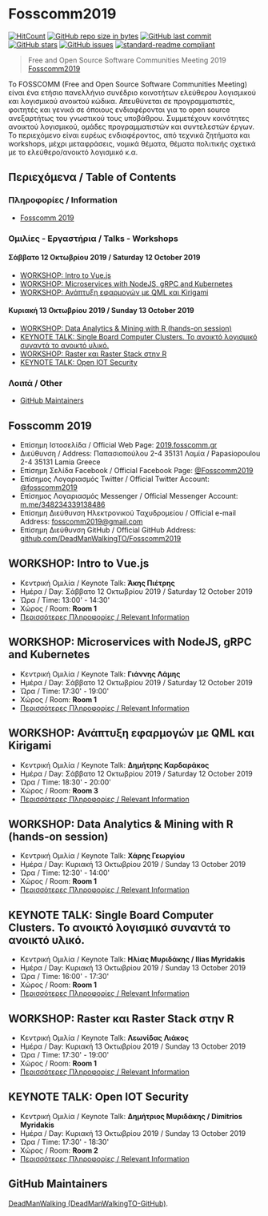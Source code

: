 # Fosscomm2019
[![HitCount](http://hits.dwyl.io/DeadManWalkingTO/Fosscomm2019.svg)](../../)
[![GitHub repo size in bytes](https://img.shields.io/github/repo-size/DeadManWalkingTO/Fosscomm2019.svg)](../../)
[![GitHub last commit](https://img.shields.io/github/last-commit/DeadManWalkingTO/Fosscomm2019.svg)](../../)
[![GitHub stars](https://img.shields.io/github/stars/DeadManWalkingTO/Fosscomm2019.svg)](../../stargazers)
[![GitHub issues](https://img.shields.io/github/issues/DeadManWalkingTO/Fosscomm2019.svg)](../../issues)
[![standard-readme compliant](https://img.shields.io/badge/readme%20style-standard-brightgreen.svg)](./README.md)

>Free and Open Source Software Communities Meeting 2019 [Fosscomm2019](https://2019.fosscomm.gr/)

Το FOSSCOMM (Free and Open Source Software Communities Meeting) είναι ένα ετήσιο πανελλήνιο συνέδριο κοινοτήτων ελεύθερου λογισμικού και λογισμικού ανοικτού κώδικα. Απευθύνεται σε προγραμματιστές, φοιτητές και γενικά σε όποιους ενδιαφέρονται για το open source ανεξαρτήτως του γνωστικού τους υποβάθρου. Συμμετέχουν κοινότητες ανοικτού λογισμικού, ομάδες προγραμματιστών και συντελεστών έργων. Το περιεχόμενο είναι ευρέως ενδιαφέροντος, από τεχνικά ζητήματα και workshops, μέχρι μεταφράσεις, νομικά θέματα, θέματα πολιτικής σχετικά με το ελεύθερο/ανοικτό λογισμικό κ.α.

## Περιεχόμενα / Table of Contents
### Πληροφορίες / Information
- [Fosscomm 2019](#fosscomm-2019)
### Ομιλίες - Εργαστήρια / Talks - Workshops
#### Σάββατο 12 Οκτωβρίου 2019 / Saturday 12 October 2019
- [WORKSHOP: Intro to Vue.js](#workshop-intro-to-vuejs)
- [WORKSHOP: Microservices with NodeJS, gRPC and Kubernetes](#workshop-microservices-with-nodejs-grpc-and-kubernetes)
- [WORKSHOP: Ανάπτυξη εφαρμογών με QML και Kirigami](#workshop-ανάπτυξη-εφαρμογών-με-qml-και-kirigami)
#### Κυριακή 13 Οκτωβρίου 2019 / Sunday 13 October 2019
- [WORKSHOP: Data Analytics & Mining with R (hands-on session)](#workshop-data-analytics--mining-with-r-hands-on-session)
- [KEYNOTE TALK: Single Board Computer Clusters. Το ανοικτό λογισμικό συναντά το ανοικτό υλικό.](#keynote-talk-single-board-computer-clusters-το-ανοικτό-λογισμικό-συναντά-το-ανοικτό-υλικό)
- [WORKSHOP: Raster και Raster Stack στην R](#workshop-raster-και-raster-stack-στην-r)
- [KEYNOTE TALK: Open IOT Security](#keynote-talk-open-iot-security)
### Λοιπά / Other
- [GitHub Maintainers](#github-maintainers)

## Fosscomm 2019
- Επίσημη Iστοσελίδα / Official Web Page: [2019.fosscomm.gr](https://2019.fosscomm.gr/)
- Διεύθυνση / Address: Παπασιοπούλου 2-4 35131 Λαμία / Papasiopoulou 2-4 35131 Lamia Greece
- Επίσημη Σελίδα Facebook / Official Facebook Page: [@Fosscomm2019](https://www.facebook.com/Fosscomm-2019-348234339138486/)
- Επίσημος Λογαριασμός Twitter / Official Twitter Account: [@fosscomm2019](https://twitter.com/fosscomm2019)
- Επίσημος Λογαριασμός Messenger / Official Messenger Account: [m.me/348234339138486](https://m.me/348234339138486)
- Επίσημη Διεύθυνση Ηλεκτρονικού Ταχυδρομείου / Official e-mail Address: [fosscomm2019@gmail.com](mailto:fosscomm2019@gmail.com)
- Επίσημη Διεύθυνση GitHub / Official GitHub Address: [github.com/DeadManWalkingTO/Fosscomm2019](https://github.com/DeadManWalkingTO/Fosscomm2019)

## WORKSHOP: Intro to Vue.js
- Κεντρική Ομιλία / Keynote Talk: **Άκης Πιέτρης**
- Ημέρα / Day: Σάββατο 12 Οκτωβρίου 2019 / Saturday 12 October 2019
- Ώρα / Time: 13:00' - 14:30'
- Χώρος / Room:  **Room 1**
- [Περισσότερες Πληροφορίες / Relevant Information](./WORKSHOP%20Intro%20to%20Vue.js)

## WORKSHOP: Microservices with NodeJS, gRPC and Kubernetes
- Κεντρική Ομιλία / Keynote Talk: **Γιάννης Λάμης**
- Ημέρα / Day: Σάββατο 12 Οκτωβρίου 2019 / Saturday 12 October 2019
- Ώρα / Time: 17:30' - 19:00'
- Χώρος / Room:  **Room 1**
- [Περισσότερες Πληροφορίες / Relevant Information](./WORKSHOP%20Microservices%20with%20NodeJS,%20gRPC%20and%20Kubernetes)

## WORKSHOP: Ανάπτυξη εφαρμογών με QML και Kirigami
- Κεντρική Ομιλία / Keynote Talk: **Δημήτρης Καρδαράκος**
- Ημέρα / Day: Σάββατο 12 Οκτωβρίου 2019 / Saturday 12 October 2019
- Ώρα / Time: 18:30' - 20:00'
- Χώρος / Room:  **Room 3**
- [Περισσότερες Πληροφορίες / Relevant Information](./WORKSHOP%20Ανάπτυξη%20εφαρμογών%20με%20QML%20και%20Kirigami)

## WORKSHOP: Data Analytics & Mining with R (hands-on session)
- Κεντρική Ομιλία / Keynote Talk: **Χάρης Γεωργίου**
- Ημέρα / Day: Κυριακή 13 Οκτωβρίου 2019 / Sunday 13 October 2019
- Ώρα / Time: 12:30' - 14:00'
- Χώρος / Room:  **Room 1**
- [Περισσότερες Πληροφορίες / Relevant Information](./WORKSHOP%20Data%20Analytics%20%26%20Mining%20with%20R%20(hands-on%20session))

## KEYNOTE TALK: Single Board Computer Clusters. Το ανοικτό λογισμικό συναντά το ανοικτό υλικό.
- Κεντρική Ομιλία / Keynote Talk: **Ηλίας Μυριδάκης / Ilias Myridakis**
- Ημέρα / Day: Κυριακή 13 Οκτωβρίου 2019 / Sunday 13 October 2019
- Ώρα / Time: 16:00' - 17:30'
- Χώρος / Room:  **Room 1**
- [Περισσότερες Πληροφορίες / Relevant Information](./KEYNOTE%20TALK%20Single%20Board%20Computer%20Clusters.%20Το%20ανοικτό%20λογισμικό%20συναντά%20το%20ανοικτό%20υλικό.)

## WORKSHOP: Raster και Raster Stack στην R
- Κεντρική Ομιλία / Keynote Talk: **Λεωνίδας Λιάκος**
- Ημέρα / Day: Κυριακή 13 Οκτωβρίου 2019 / Sunday 13 October 2019
- Ώρα / Time: 17:30' - 19:00'
- Χώρος / Room:  **Room 1**
- [Περισσότερες Πληροφορίες / Relevant Information](https://github.com/kokkytos/rworkshop/tree/1e76b9ebe4424147ab51bb2022829d922f49c6af)

## KEYNOTE TALK: Open IOT Security
- Κεντρική Ομιλία / Keynote Talk: **Δημήτριος Μυριδάκης / Dimitrios Myridakis**
- Ημέρα / Day: Κυριακή 13 Οκτωβρίου 2019 / Sunday 13 October 2019
- Ώρα / Time: 17:30' - 18:30'
- Χώρος / Room:  **Room 2**
- [Περισσότερες Πληροφορίες / Relevant Information](./KEYNOTE%20TALK%20Open%20IOT%20Security)

## GitHub Maintainers
[DeadManWalking (DeadManWalkingTO-GitHub)](https://github.com/DeadManWalkingTO).
